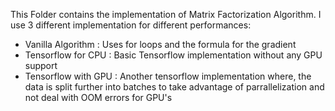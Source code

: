 This Folder contains the implementation of Matrix Factorization Algorithm. I use 3 different implementation for different performances:
* Vanilla Algorithm : Uses for loops and the formula for the gradient
* Tensorflow for CPU : Basic Tensorflow implementation without any GPU support
* Tensorflow with GPU : Another tensorflow implementation where, the data is split further into batches to take advantage of parrallelization and not deal with OOM errors for GPU's
